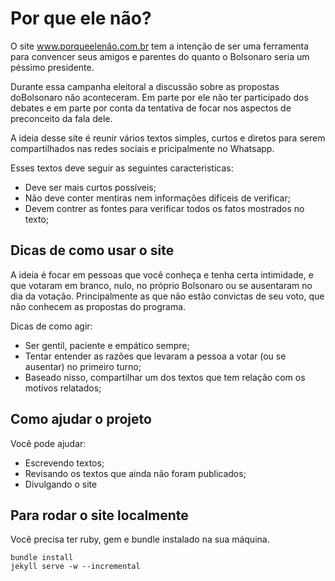 # Por que ele não?

O site www.porqueelenão.com.br tem a intenção de ser uma ferramenta para
convencer seus amigos e parentes do quanto o Bolsonaro seria um péssimo
presidente.

Durante essa campanha eleitoral a discussão sobre as propostas doBolsonaro não
aconteceram. Em parte por ele não ter participado dos debates e em parte por
conta da tentativa de focar nos aspectos de preconceito da fala dele.

A ideia desse site é reunir vários textos simples, curtos e diretos para serem
compartilhados nas redes sociais e pricipalmente no Whatsapp.

Esses textos deve seguir as seguintes caracteristicas:

- Deve ser  mais curtos possíveis;
- Não deve conter mentiras nem informações difíceis de verificar;
- Devem contrer as fontes para verificar todos os fatos mostrados no texto;

## Dicas de como usar o site

A ideia é focar em pessoas que você conheça e tenha certa intimidade, e que
votaram em branco, nulo, no próprio Bolsonaro ou se ausentaram no dia da
votação. Principalmente as que não estão convictas de seu voto, que não
conhecem as propostas do programa.

Dicas de como agir:

- Ser gentil, paciente e empático sempre;
- Tentar entender as razões que levaram a pessoa a votar (ou se ausentar) no
primeiro turno;
- Baseado nisso, compartilhar um dos textos que tem relação com os motivos
relatados;

## Como ajudar o projeto

Você pode ajudar:

- Escrevendo textos;
- Revisando os textos que ainda não foram publicados;
- Divulgando o site

## Para rodar o site localmente

Você precisa ter ruby, gem e bundle instalado na sua máquina.

```
bundle install
jekyll serve -w --incremental
```
